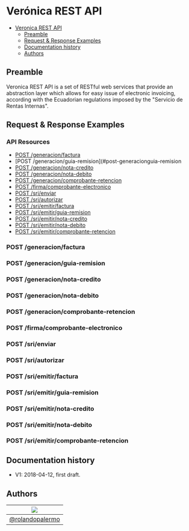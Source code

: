 # Verónica REST API
<!-- TOC depthFrom:1 depthTo:2 withLinks:1 updateOnSave:1 orderedList:0 -->

- [Veronica REST API](#veronica-rest-api)
	- [Preamble](#preamble)
	- [Request & Response Examples](#request--response-examples)
	- [Documentation history](#documentation-history)
	- [Authors](#authors)

<!-- /TOC -->
## Preamble
Veronica REST API is a set of RESTful web services that provide an abstraction layer which allows for easy issue of electronic invoicing, according with the Ecuadorian regulations imposed by the "Servicio de Rentas Internas".

## Request & Response Examples

### API Resources

  - [POST /generacion/factura](#post-generacionfactura)
  - [POST /generacion/guia-remision](#post-generacionguia-remision
  - [POST /generacion/nota-credito](#post-generacionnota-credito)
  - [POST /generacion/nota-debito](#post-generacionnota-debito)
  - [POST /generacion/comprobante-retencion](#post-generacioncomprobante-retencion)
  - [POST /firma/comprobante-electronico](#post-firmacomprobante-electronico)
  - [POST /sri/enviar](#post-srienviar)
  - [POST /sri/autorizar](#post-sriautorizar)
  - [POST /sri/emitir/factura](#post-sriemitirfactura)
  - [POST /sri/emitir/guia-remision](#post-sriemitirguia-remision)
  - [POST /sri/emitir/nota-credito](#post-sriemitirnota-credito)
  - [POST /sri/emitir/nota-debito](#post-sriemitirnota-debito)
  - [POST /sri/emitir/comprobante-retencion](#post-sriemitircomprobante-retencion)

### POST /generacion/factura
### POST /generacion/guia-remision
### POST /generacion/nota-credito
### POST /generacion/nota-debito
### POST /generacion/comprobante-retencion
### POST /firma/comprobante-electronico
### POST /sri/enviar
### POST /sri/autorizar
### POST /sri/emitir/factura
### POST /sri/emitir/guia-remision
### POST /sri/emitir/nota-credito
### POST /sri/emitir/nota-debito
### POST /sri/emitir/comprobante-retencion
  
## Documentation history

- V1: 2018-04-12, first draft.

## Authors

| [![](https://avatars1.githubusercontent.com/u/11875482?v=4&s=80)](https://github.com/rolandopalermo) |
|-|
| [@rolandopalermo](https://github.com/rolandopalermo) |
